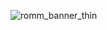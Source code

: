 ![romm_banner_thin](https://github.com/zurdi15/romm/assets/34356590/751741e5-262e-48a2-be25-46bac8528ea6)
